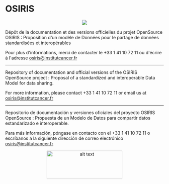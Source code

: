 # OSIRIS

<p align="center"> 
<img src="https://github.com/InstitutNationalduCancer/OSIRIS_OFFICIEL/blob/main/Images/OSIRIS_Brand.png" />
</p>


Dépôt de la documentation et des versions officielles du projet OpenSource OSIRIS : Proposition d'un modèle de Données pour le partage de données standardisées et interopérables

Pour plus d'informations, merci de contacter le +33 1 41 10 72 11 ou d'écrire à l'adresse osiris@institutcancer.fr

--------------------------------------------------------------------------------------------------------------------------

Repository of documentation and official versions of the OSIRIS OpenSource project : Proposal of a standardized and interoperable Data Model for data sharing.

For more information, please contact +33 1 41 10 72 11 or email us at osiris@institutcancer.fr

--------------------------------------------------------------------------------------------------------------------------

Repositorio de documentación y versiones oficiales del proyecto OSIRIS OpenSource : Propuesta de un Modelo de Datos para compartir datos estandarizado e interoperable.

Para más información, póngase en contacto con el +33 1 41 10 72 11 o escríbanos a la siguiente dirección de correo electrónico osiris@institutcancer.fr

<p align="center"> 
<img src="https://github.com/InstitutNationalduCancer/OSIRIS_OFFICIEL/blob/main/Images/INCa_Logo.png" alt="alt text" width="240" height="90">
</p>
